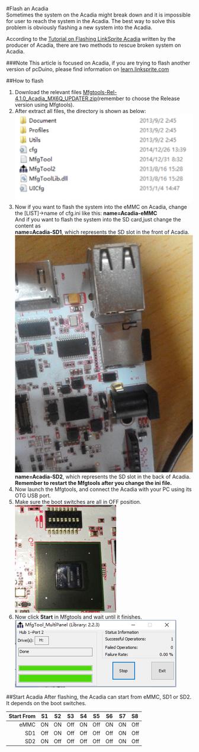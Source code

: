 #Flash an Acadia  
Sometimes the system on the Acadia might break down and it is impossible for user to reach the system in the Acadia. The best way to solve this problem is obviously flashing a new system into the Acadia.

According to the [Tutorial on Flashing LinkSprite Acadia](http://learn.linksprite.com/acadia/tutorial-on-flashing-linksprite-acadia/) written by the producer of Acadia, there are two methods to rescue broken system on Acadia.

###Note
This article is focused on Acadia, if you are trying to flash another version of pcDuino, please find information on [learn.linksprite.com](learn.linksprite.com)

##How to flash
1. Download the relevant files [Mfgtools-Rel-4.1.0_Acadia_MX6Q_UPDATER.zip](http://www.linksprite.com/?page_id=1112)(remember to choose the Release version using Mfgtools).
2. After extract all files, the directory is shown as below:  
	![pic](./SystemFlash/Screen-Shot-2015-02-01-at-11.31.19-AM.png)
3. Now if you want to flash the system into the eMMC on Acadia, change the [LIST]->name of cfg.ini like this:
	**name=Acadia-eMMC**  
And if you want to flash the system into the SD card,just change the content as  
 **name=Acadia-SD1**, which represents the SD slot in the front of Acadia.  
  ![front sd](./SystemFlash/IMG_20160330_213424.jpg)  
 **name=Acadia-SD2**, which represents the SD slot in the back of Acadia.  
 **Remember to restart the Mfgtools after you change the ini file.**  
4. Now launch the Mfgtools, and connect the Acadia with your PC using its OTG USB port.
5. Make sure the boot switches are all in OFF position.  
![pic](./SystemFlash/acadia_boot.jpg)  
6. Now click **Start** in Mfgtools and wait until it finishes.  
  ![mfgtool](./SystemFlash/QQͼƬ20160330211731.png)

##Start Acadia
After flashing, the Acadia can start from eMMC, SD1 or SD2. It depends on the boot switches.  

|Start From|S1|S2|S3|S4|S5|S6|S7|S8|
|---------:|:--:|:--:|:-:|:--:|:--:|:--:|:--:|:--|
|eMMC|ON|ON|Off|ON|Off|ON|ON|Off|
|SD1|Off|ON|Off|Off|Off|Off|ON|Off|
|SD2|ON|Off|Off|Off|Off|Off|ON|Off|

